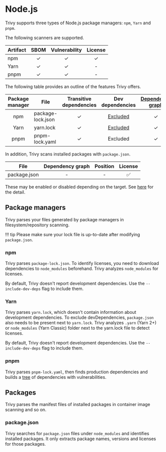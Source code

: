 # Node.js

Trivy supports three types of Node.js package managers: `npm`, `Yarn` and `pnpm`.

The following scanners are supported.

| Artifact | SBOM  | Vulnerability | License |
| -------- | :---: | :-----------: | :-----: |
| npm      |   ✓   |       ✓       |    ✓    |
| Yarn     |   ✓   |       ✓       |    -    |
| pnpm     |   ✓   |       ✓       |    -    |

The following table provides an outline of the features Trivy offers.

| Package manager | File              | Transitive dependencies | Dev dependencies  | [Dependency graph][dependency-graph] | Position |
|:---------------:|-------------------|:-----------------------:|:-----------------:|:------------------------------------:|:--------:|
|       npm       | package-lock.json |            ✓            | [Excluded](#npm)  |                  ✓                   |    ✓     |
|      Yarn       | yarn.lock         |            ✓            | [Excluded](#yarn) |                  ✓                   |    ✓     |
|      pnpm       | pnpm-lock.yaml    |            ✓            |     Excluded      |                  ✓                   |    -     |

In addition, Trivy scans installed packages with `package.json`.

| File         | Dependency graph | Position | License |
| ------------ | :--------------: | :------: | :-----: |
| package.json |        -         |    -     |    ✅    |

These may be enabled or disabled depending on the target.
See [here](./index.md) for the detail.

## Package managers
Trivy parses your files generated by package managers in filesystem/repository scanning.

!!! tip
    Please make sure your lock file is up-to-date after modifying `package.json`.

### npm
Trivy parses `package-lock.json`.
To identify licenses, you need to download dependencies to `node_modules` beforehand.
Trivy analyzes `node_modules` for licenses.

By default, Trivy doesn't report development dependencies. Use the `--include-dev-deps` flag to include them.

### Yarn
Trivy parses `yarn.lock`, which doesn't contain information about development dependencies.
To exclude devDependencies, `package.json` also needs to be present next to `yarn.lock`. 
Trivy analyzes `.yarn` (Yarn 2+) or `node_modules` (Yarn Classic) folder next to the yarn.lock file to detect licenses.

By default, Trivy doesn't report development dependencies. Use the `--include-dev-deps` flag to include them.

### pnpm
Trivy parses `pnpm-lock.yaml`, then finds production dependencies and builds a [tree][dependency-graph] of dependencies with vulnerabilities.

## Packages
Trivy parses the manifest files of installed packages in container image scanning and so on.

### package.json
Trivy searches for `package.json` files under `node_modules` and identifies installed packages.
It only extracts package names, versions and licenses for those packages.

[dependency-graph]: ../../configuration/reporting.md#show-origins-of-vulnerable-dependencies